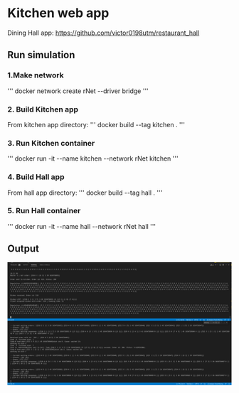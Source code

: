 # Kitchen web app
Dining Hall app: <https://github.com/victor0198utm/restaurant_hall>
## Run simulation
### 1.Make network 
'''
docker network create rNet --driver bridge
'''

### 2. Build Kitchen app
From kitchen app directory: 
'''
docker build --tag kitchen .
'''

### 3. Run Kitchen container
'''
docker run -it --name kitchen --network rNet kitchen
'''

### 4. Build Hall app
From hall app directory: 
'''
docker build --tag hall .
'''

### 5. Run Hall container
'''
docker run -it --name hall --network rNet hall
'''

## Output
<img title="Applications' logs" alt="Applications' logs" src="/examples/example_2.png">
